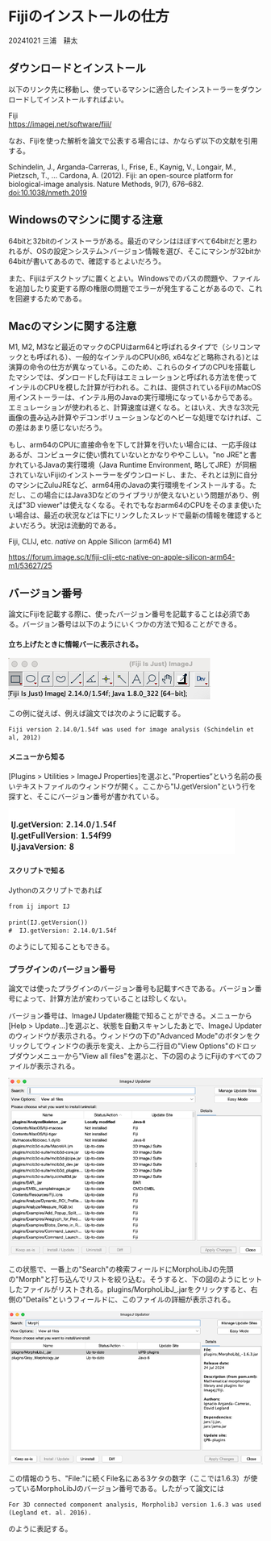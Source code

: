 # Fijiのインストールの仕方

20241021 三浦　耕太

## ダウンロードとインストール

以下のリンク先に移動し、使っているマシンに適合したインストーラーをダウンロードしてインストールすればよい。

Fiji  
https://imagej.net/software/fiji/

なお、Fijiを使った解析を論文で公表する場合には、かならず以下の文献を引用する。

Schindelin, J., Arganda-Carreras, I., Frise, E., Kaynig, V., Longair, M., Pietzsch, T., … Cardona, A. (2012). Fiji: an open-source platform for biological-image analysis. Nature Methods, 9(7), 676–682. [doi:10.1038/nmeth.2019](https://doi.org/10.1038/nmeth.2019)

## Windowsのマシンに関する注意

64bitと32bitのインストーラがある。最近のマシンはほぼすべて64bitだと思われるが、OSの設定＞システム＞バージョン情報を選び、そこにマシンが32bitか64bitが書いてあるので、確認するとよいだろう。

また、Fijiはデスクトップに置くとよい。Windowsでのパスの問題や、ファイルを追加したり変更する際の権限の問題でエラーが発生することがあるので、これを回避するためである。



## Macのマシンに関する注意

M1, M2, M3など最近のマックのCPUはarm64と呼ばれるタイプで（シリコンマックとも呼ばれる）、一般的なインテルのCPU(x86, x64などと略称される)とは演算の命令の仕方が異なっている。このため、これらのタイプのCPUを搭載したマシンでは、ダンロードしたFijiはエミュレーションと呼ばれる方法を使ってインテルのCPUを模した計算が行われる。これは、提供されているFijiのMacOS用インストーラーは、インテル用のJavaの実行環境になっているからである。エミュレーションが使われると、計算速度は遅くなる。とはいえ、大きな3次元画像の畳み込み計算やデコンボリューションなどのヘビーな処理でなければ、この差はあまり感じないだろう。

もし、arm64のCPUに直接命令を下して計算を行いたい場合には、一応手段はあるが、コンピュータに使い慣れていないとかなりややこしい。"no JRE"と書かれているJavaの実行環境（Java Runtime Environment, 略してJRE）が同梱されていないFijiのインストーラーをダウンロードし、また、それとは別に自分のマシンにZuluJREなど、arm64用のJavaの実行環境をインストールする。ただし、この場合にはJava3Dなどのライブラリが使えないという問題があり、例えば"3D viewer"は使えなくなる。それでもなおarm64のCPUをそのまま使いたい場合は、最近の状況などは下にリンクしたスレッドで最新の情報を確認するとよいだろう。状況は流動的である。

Fiji, CLIJ, etc. *native* on Apple Silicon (arm64) M1

https://forum.image.sc/t/fiji-clij-etc-native-on-apple-silicon-arm64-m1/53627/25



## バージョン番号

論文にFijiを記載する際に、使ったバージョン番号を記載することは必須である。バージョン番号は以下のようにいくつかの方法で知ることができる。

#### 立ち上げたときに情報バーに表示される。

![image-20241021152528113](figs/FijiMenuBar.png)

この例に従えば、例えば論文では次のように記載する。

```
Fiji version 2.14.0/1.54f was used for image analysis (Schindelin et al, 2012)
```

#### メニューから知る
[Plugins > Utilities > ImageJ Properties]を選ぶと、”Properties”という名前の長いテキストファイルのウィンドウが開く。ここから"IJ.getVersion"という行を探すと、そこにバージョン番号が書かれている。

![image-20241021160243958](figs/IJproperties.png)



#### スクリプトで知る

Jythonのスクリプトであれば

```
from ij import IJ

print(IJ.getVersion())
#  IJ.getVersion: 2.14.0/1.54f
```

のようにして知ることもできる。

### プラグインのバージョン番号

論文では使ったプラグインのバージョン番号も記載すべきである。バージョン番号によって、計算方法が変わっていることは珍しくない。

バージョン番号は、ImageJ Updater機能で知ることができる。メニューから[Help > Update...]を選ぶと、状態を自動スキャンしたあとで、ImageJ Updaterのウィンドウが表示される。ウィンドウの下の"Advanced Mode"のボタンをクリックしてウィンドウの表示を変え、上から二行目の"View Options"のドロップダウンメニューから"View all files"を選ぶと、下の図のようにFijiのすべてのファイルが表示される。

![image-20241021153631008](figs/updaterViewAllFIles.png)

この状態で、一番上の"Search"の検索フィールドにMorphoLibJの先頭の"Morph"と打ち込んでリストを絞り込む。そうすると、下の図のようにヒットしたファイルがリストされる。plugins/MorphoLibJ_.jarをクリックすると、右側の"Details"というフィールドに、このファイルの詳細が表示される。

![image-20241021154543191](figs/MorphoLibJversion.png)



この情報のうち、"File:"に続くFile名にある3ケタの数字（ここでは1.6.3）が使っているMorphoLibJのバージョン番号である。したがって論文には

```
For 3D connected component analysis, MorpholibJ version 1.6.3 was used (Legland et. al. 2016).
```

のように表記する。

